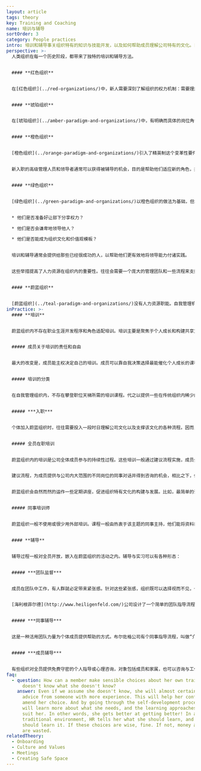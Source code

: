```yaml
---
layout: article
tags: theory
key: Training and Coaching
name: 培训与辅导
sortOrder: 3
category: People practices
intro: 培训和辅导事关组织特有的知识与技能开发，以及如何帮助成员理解公司特有的文化。目的是促进成员为组织提供全然而健康的贡献。
perspective: >-
  人类组织在每一个历史阶段，都带来了独特的培训和辅导方法。


  #### **红色组织**


  在[红色组织](../red-organizations/)中，新人需要深刻了解组织的权力机制：需要理解如何获得权力以及如何使用权力。这种学习来自于观察和倾听。可能有个“入会”仪式。也可能有一些培训交易技能的工具。除此之外，大多数知识都是通过观察和倾听获得的，个人的资历就像非正式的学徒一样逐渐增长。


  #### **琥珀组织**


  在[琥珀组织](../amber-paradigm-and-organizations/)中，有明确而具体的岗位角色划分。培训的目的是为了让组织内各级人员有效地履行其职责和责任（例如在军队中进行军官培训）。有些成员的职业培训由独立机构（职业学校或大学）提供。重视针对特定专业的资格证书。还会通过在职期间的持续培训，让每个级别的优秀人才都能得到晋升机会。


  #### **橙色组织**


  [橙色组织](../orange-paradigm-and-organizations/)引入了精英制这个变革性要件。原则上任何人都有机会升职。邮件收发室的男孩可以成为首席执行官——即使那个男孩碰巧是个女孩或者是少数民族裔。培训部门（通常是人力资源部的一个分支）为这一进展提供支持。通常组织会制作每个岗位角色（销售人员、技术人员、新人经理、中层经理、资深经理、高级经理等）所需的能力要求列表。橙色中一个常见的想法是，认为应该培养人才来填补组织结构图中现在和未来的空缺。这是个带来社会公平的突破，至少在原则上给人们更多机会，去选择追求最适合自己才能的道路。


  新入职的高级管理人员和领导者通常可以获得被辅导的机会，目的是帮助他们适应新的角色，并取得更好的绩效。组织中下级层面的成员通常得不到这类辅导。


  #### **绿色组织**


  [绿色组织](../green-paradigm-and-organizations/)以橙色组织的做法为基础，但增加了一个先进的管理理念。开始认为管理者应该为自己的部下提供支持与服务（公仆领导）。通常会根据应聘者的思维和行为来筛选管理职位，评估角度包括：


  * 他们是否准备好让部下分享权力？

  * 他们是否会谦卑地领导他人？

  * 他们是否能成为组织文化和价值观模板？


  培训和辅导通常会提供给那些已经很成功的人，以帮助他们更有效地将领导能力付诸实践。


  这些举措提高了人力资源在组织内的重要性。往往会需要一个庞大的管理团队和一些流程来支撑，如文化倡议、360度反馈、继任计划和士气调查。


  #### **蔚蓝组织**


  [蔚蓝组织](../teal-paradigm-and-organizations/)没有人力资源职能。自我管理机制能为成员提供额外的学习机会。鼓励每个人自觉开发定义自己的角色并尝试新事物。成员越是拥抱机会，越能习得更多的知识和技能--要么从同事那里学到，要么从新技能培训中学到。与传统模式的关键区别在于，成员能对自己的发展和成长自我负责。这类组织不会预定义各种角色，也不需要设置人力资源部，来提供针对固定岗位角色所需的知识和技能的各类培训课程，更不会为填补组织中的角色空缺而开设培训课程。不过通常蔚蓝组织仍然在技能培训方面进行投资。但通常由同事来完成。蔚蓝组织都会提供有效的[入职流程](../onboarding/)，主要是关于通用的公司文化和重要流程。从传统组织转入的人员，如果不学会各种新规则，同时忘记那些旧的规则和习惯，会困难重重。
inPractice: >-
  #### **培训**


  蔚蓝组织内不存在职业生涯开发程序和角色适配培训。培训主要是聚焦于个人成长和构建共享文化。技能培训程序依然存在，并向所有需求者开放。这些技能培训多数由同事带领，很少采用外部培训机构的服务，主要是为了在此过程中深刻渗透公司的共同的[价值观与文化](../culture-and-values/)。


  ##### 成员关于培训的责任和自由


  最大的改变是，成员能主权决定自己的培训。成员可以靠自我决策选择最能催化个人成长的课程，而不是根据自己在公司中的职业生涯设计来选课。成员可以活用公司的建议流程，自由编排自己所需的培训。有些组织还进一步简化流程，允许成员不使用公司的建议流程，而是鼓励同事之间将一定数量的时间投入于培训。


  ##### 培训的分类


  在自我管理组织内，不存在攀登职位天梯所需的培训课程。代之以提供一些在传统组织内稀少的培训：培训公司通用文化及其支撑流程（全体参加），以及个人成长培训。技能培训依然需要。这些技能培训通常由同事带领而非外部讲师，因只有同事才更深刻的真正理解公司的价值观和文化。


  ##### ***入职***


  个体加入蔚蓝组织时，往往需要投入一段时日理解公司文化以及支撑该文化的各种流程。因而，蔚蓝组织往往会在直觉培训上投入更多精力。为新人介绍各种流程，并让新人花一段时间会见并跟公司各种岗位的人员共同工作。还可能有一些专业主题的培训，比如聆听技巧，冲突解决技巧，问题解决技巧等。


  ##### 全员在职培训


  蔚蓝组织内的培训是公司全体成员参与的持续性过程。这些培训一般通过建议流程实施，成员会为了支撑公司文化而贡献时间来参与。


  建议流程，为成员提供与公司内大范围的不同岗位的同事对话并得到咨询的机会，相比之下，传统组织内一般不会获得能与不相关岗位部门人士连接的机会。这种接触机会为成员提供了广泛学习大量知识和话题的机会。蔚蓝成员的岗位多样性，一般也会促进这种建议流程的实施。


  蔚蓝组织会自然而然的运作一些定期讲座，促进组织特有文化的构建与发展。比如，最简单的讲座可以是，成员通过与支撑小组合作来开发自我，也可以设计一些工作组，帮助成员融入公司并培育对共同目标的共鸣。比如，[法维](http://www.favi.com/)发起人让·弗朗索瓦·佐布里斯特主持着一个周五晨起的例会讲座，介绍一些特有的文化主题，全体成员自由参加。


  ##### 同事培训师


  蔚蓝组织一般不使用或很少用外部培训。课程一般由热衷于该主题的同事主持，他们能将资料裁剪成公司特有的文化和方言。还有很多关于内在潜力开发的培训课程。这些潜力培训会从帮助人们连接真正的自我着手，启发他们利用探讨课程主题这个机会，找到有力的方式将自己的这些内在素质表达出来。外部培训师很难胜任这个过程。用同事成员做培训师，既省钱还能催化奇迹--因这样也会为培训师提供一个贡献的机会，并同时得到被誉为大拿的认可感。


  #### **辅导**


  辅导过程一般对全员开放，嵌入在蔚蓝组织的活动之内。辅导与实习可以有各种形态：


  ##### ***团队监督***


  成员在团队中工作，有人群就必定带来紧张感。针对这些紧张感，组织既可以选择视而不见，也可以选择积极缓解。有效解决各种个人问题和潜在的课题，毫无疑问会是催化成长的源泉。辅导和支撑，无疑会有助于催化这种成长。


  [海利根菲尔德](http://www.heiligenfeld.com/)公司设计了一个简单的团队指导流程。他们选择与四名各有专攻（人际关系，组织发展，系统思维，领导力）的外部培训师合作实施。每个导师每个月都提供让团队报名参与的服务时间段。公司建议（不是命令）每个团队每年至少参加一次。但实际结果是每个团队平均每年都参与2-4次。同事们借助外部人员的帮助，共同探索紧张感到底揭示了自己内在的何种要素，以及如何解决这些紧张感。


  ##### ***同事辅导***


  这是一种活用团队力量为个体成员提供帮助的方式。布尔佐格公司有个同事指导流程，叫做“介入”。这是个结构化流程，在团队的支撑下，帮助个体成员发现并解决一个课题或难题题。这避免了陷入通常那种提供建议或精神激励的无力方式，代之以引导成员靠自己的力量找到一种积极的处理方式。这个流程通常会促进成长，因为能发现并直面一个个人问题并在一个安全的心理空间得到处理。


  ##### ***成员辅导***


  有些组织对全员提供免费守密的个人指导或心理咨询，对象包括成员和家属，也可以咨询与工作无关内容。通过对成员人生全方位提供支撑而强化了完整人性理论。
faq:
  - question: How can a member make sensible choices about her own training when she
      doesn't know what she doesn't know?
    answer: Even if we assume she doesn't know, she will almost certainly seek
      advice from someone with more experience. This will help her confirm or
      amend her choice. And by going through the self-development process, she
      will learn more about what she needs, and the learning approaches that
      suit her. In other words, she gets better at getting better! In a
      traditional environment, HR tells her what she should learn, and how she
      should learn it. If these choices are wise, fine. If not, money and time
      are wasted.
relatedTheory:
  - Onboarding
  - Culture and Values
  - Meetings
  - Creating Safe Space
---
```

